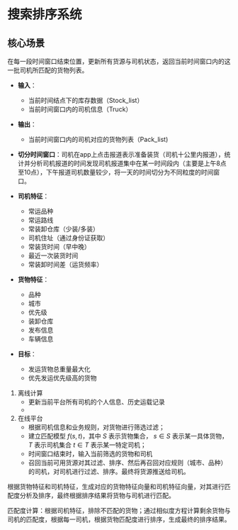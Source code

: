 # 搜索排序系统

## 核心场景

在每一段时间窗口结束位置，更新所有货源与司机状态，返回当前时间窗口内的这一批司机所匹配的货物列表。

- **输入**：
  - 当前时间结点下的库存数据（Stock_list）
  - 当前时间窗口内的司机信息（Truck）
- **输出**：
  - 当前时间窗口内的司机对应的货物列表（Pack_list)

- **切分时间窗口**：司机在app上点击报道表示准备装货（司机十公里内报道），统计并分析司机报道的时间发现司机报道集中在某一时间段内（主要是上午8点至10点），下午报道司机数量较少，将一天的时间切分为不同粒度的时间窗口。
- **司机特征**：
  - 常运品种
  - 常运路线
  - 常装卸仓库（少装/多装）
  - 司机住址（通过身份证获取）
  - 常装货时间（早中晚）
  - 最近一次装货时间
  - 常装卸时间差（运货频率）
- **货物特征**：
  - 品种
  - 城市
  - 优先级
  - 装卸仓库
  - 发布信息
  - 车辆信息
- **目标**：
  - 发运货物总重量最大化
  - 优先发运优先级高的货物

1. 离线计算
   - 更新当前平台所有司机的个人信息、历史运载记录
   - 
2. 在线平台
   - 根据司机信息和业务规则，对货物进行筛选过滤；
   - 建立匹配模型 $f(s,t)$，其中 $S$ 表示货物集合， $s\in S$ 表示某一具体货物，$T$ 表示司机集合 $t\in T$ 表示某一特定司机；
   - 时间窗口结束时，输入当前筛选的货物和司机
   - 召回当前可用货源对其过滤、排序、然后再召回对应规则（城市、品种）的司机，对司机进行过滤、排序。最终将货源推送给司机。

根据货物特征和司机特征，生成对应的货物特征向量和司机特征向量，对其进行匹配度分析及排序，最终根据排序结果将货物与司机进行匹配。

匹配度计算：根据司机特征，排除不匹配的货物；通过相似度方程计算剩余货物与司机的匹配度，根据每一司机，根据货物匹配度进行排序，生成最终的排序结果。

